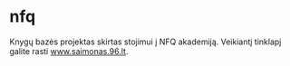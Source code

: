 # nfq
Knygų bazės projektas skirtas stojimui į NFQ akademiją. Veikiantį tinklapį galite rasti www.saimonas.96.lt.
